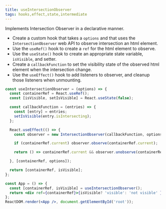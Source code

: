 ```yaml
---
title: useIntersectionObserver
tags: hooks,effect,state,intermediate
---
```


Implements Intersection Observer in a declarative manner.

- Create a custom hook that takes a `options` and that uses the `IntersectionObserver` web API to observe intersection an html element.
- Use the `useRef()` hook to create a `ref` for the html element to observe.
- Use the `useState()` hook to create an appropriate state variable, `isVisible`, and setter.
- Create a `callbackFunction` to set the visibility state of the observed html element when the intersection change.
- Use the `useEffect()` hook to add listeners to observer, and cleanup those listeners when unmounting.

```jsx
const useIntersectionObserver = (options) => {
  const containerRef = React.useRef();
  const [isVisible, setIsVisible] = React.useState(false);

  const callbackFunction = (entries) => {
    const [entry] = entries;
    setIsVisible(entry.isIntersecting);
  };

  React.useEffect(() => {
    const observer = new IntersectionObserver(callbackFunction, options);

    if (containerRef.current) observer.observe(containerRef.current);

    return () => containerRef.current && observer.unobserve(containerRef.current);

  }, [containerRef, options]);

  return [containerRef, isVisible];
};
```

```jsx
const App = () => {
  const [containerRef, isVisible] = useIntersectionObserver();
  return <div ref={containerRef}>{isVisible? 'visible': 'not visible' }</div>;
};
ReactDOM.render(<App />, document.getElementById('root'));
```
